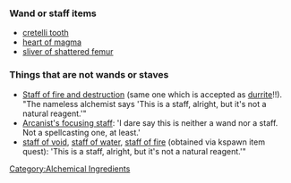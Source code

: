 ### Wand or staff items

-   [cretelli tooth](Cretelli_Tooth.md "wikilink")
-   [heart of magma](Heart_Of_Magma.md "wikilink")
-   [sliver of shattered femur](Sliver_Of_Shattered_Femur.md "wikilink")

### Things that are not wands or staves

-   [Staff of fire and
    destruction](Staff_of_fire_and_destruction "wikilink") (same one
    which is accepted as
    [durrite](Alchemical_Ingredients_-_Durrite_or_echostone.md "wikilink")!!).
    "The nameless alchemist says 'This is a staff, alright, but it's not
    a natural reagent.'"
-   [Arcanist's focusing
    staff](Arcanist's_Focusing_Staff.md "wikilink"): 'I dare say this is
    neither a wand nor a staff. Not a spellcasting one, at least.'
-   [staff of void](Staff_Of_Void.md "wikilink"), [staff of
    water](Staff_Of_Water.md "wikilink"), [staff of
    fire](Staff_Of_Fire.md "wikilink") (obtained via kspawn item quest):
    'This is a staff, alright, but it's not a natural reagent.'"

[Category:Alchemical
Ingredients](Category:Alchemical_Ingredients "wikilink")
